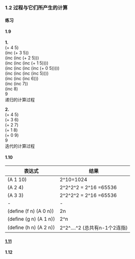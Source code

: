 ### 1.2 过程与它们所产生的计算

#### 练习

#### 1.9    
**1.**    
(+ 4 5)              
(inc (+ 3 5))     
(inc (inc (+ 2 5)))   
(inc (inc (inc (+ 1 5))))          
(inc (inc (inc (inc (+ 0 5)))))      
(inc (inc (inc (inc 5))))    
(inc (inc (inc 6)))      
(inc (inc 7))          
(inc 8)              
9        
递归的计算过程            

**2.**         
(+ 4 5)  
(+ 3 6)    
(+ 2 7)   
(+ 1 8)  
(+ 0 9)    
9      
迭代的计算过程                

#### 1.10               
表达式|结果   
-|-   
(A 1 10)|2^10=1024     
(A 2 4)|2^2^2^2 = 2^16 =65536         
(A 3 3)|2^2^2^2 = 2^16 =65536        
-|-   
(define (f n) (A 0 n))|2n         
(define (g n) (A 1 n))|2^n    
(define (h n) (A 2 n))|2^2^....^2 (总共有n-1个2连指)       

#### [1.11](111.scm)

#### 1.12 
